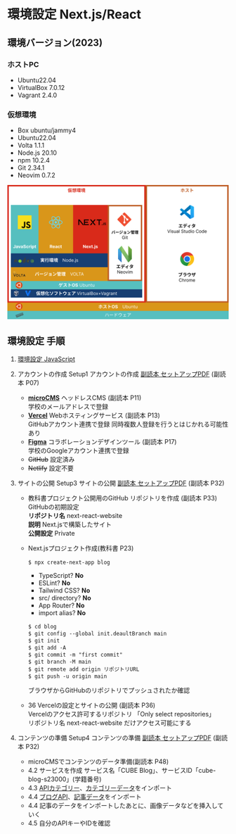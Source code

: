 # 環境設定 Next.js/React

## 環境バージョン(2023)
### ホストPC
* Ubuntu22.04
* VirtualBox 7.0.12
* Vagrant 2.4.0

### 仮想環境
* Box ubuntu/jammy4
* Ubuntu22.04
* Volta 1.1.1
* Node.js 20.10
* npm 10.2.4
* Git 2.34.1
* Neovim 0.7.2

![JavaScript環境](../assets/JSFrist_Environment.png)

## 環境設定 手順

1. [環境設定 JavaScript](https://github.com/omas-public/JSFirst/blob/main/docs/environment.md)

2. アカウントの作成
	Setup1 アカウントの作成 [副読本 セットアップPDF](https://github.com/ebisucom/next-react-website/blob/main/setup.pdf) (副読本 P07)  
	* **[microCMS](https://microcms.io/)** ヘッドレスCMS (副読本 P11)  
		学校のメールアドレスで登録
	* **[Vercel](https://vercel.com/)** Webホスティングサービス (副読本 P13)  
		GitHubアカウント連携で登録
		同時複数人登録を行うとはじかれる可能性あり
	* **[Figma](https://www.figma.com/ja/)** コラボレーションデザインツール (副読本 P17)  
		学校のGoogleアカウント連携で登録  
	* ~~GitHub~~ 設定済み  
	* ~~Netlify~~ 設定不要  

3. サイトの公開
	Setup3 サイトの公開 [副読本 セットアップPDF](https://github.com/ebisucom/next-react-website/blob/main/setup.pdf) (副読本 P32)  

	* 教科書プロジェクト公開用のGitHub リポジトリを作成 (副読本 P33)  
		GitHubの初期設定  
		**リポジトリ名** next-react-website  
		**説明** Next.jsで構築したサイト  
		**公開設定** Private  

	* Next.jsプロジェクト作成(教科書 P23)  
		```
		$ npx create-next-app blog
		```

		* TypeScript? **No**  
		* ESLint? **No**  
		* Tailwind CSS? **No**  
		* src/ directory? **No**  
		* App Router? **No**  
		* import alias? **No**  

		```
		$ cd blog
		$ git config --global init.deaultBranch main
		$ git init
		$ git add -A
		$ git commit -m "first commit"
		$ git branch -M main
		$ git remote add origin リポジトリURL
		$ git push -u origin main
		```
		ブラウザからGitHubのリポジトリでプッシュされたか確認  


	* 36 Vercelの設定とサイトの公開 (副読本 P36)  
		Vercelのアクセス許可するリポジトリ 「Only select repositories」  
		リポジトリ名 next-react-website だけアクセス可能にする  


4. コンテンツの準備
	Setup4 コンテンツの準備 [副読本 セットアップPDF](https://github.com/ebisucom/next-react-website/blob/main/setup.pdf) (副読本 P32)  

	* microCMSでコンテンツのデータ準備(副読本 P48)  
	* 4.2 サービスを作成 サービス名「CUBE Blog」、サービスID「cube-blog-s23000」(学籍番号)   
	* 4.3 [APIカテゴリー](https://github.com/ebisucom/next-react-website/blob/main/import/api-categories.json)、[カテゴリーデータ](https://github.com/ebisucom/next-react-website/blob/main/import/contents-categories.csv)をインポート  
	* 4.4 [ブログAPI](https://github.com/ebisucom/next-react-website/blob/main/import/api-blogs.json)、[記事データ](https://github.com/ebisucom/next-react-website/blob/main/import/contents-blogs.csv)をインポート
	* 4.4 記事のデータをインポートしたあとに、画像データなどを挿入していく
	* 4.5 自分のAPIキーやIDを確認